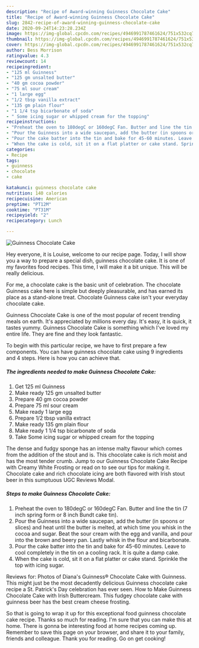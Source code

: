 ```yaml
---
description: "Recipe of Award-winning Guinness Chocolate Cake"
title: "Recipe of Award-winning Guinness Chocolate Cake"
slug: 2842-recipe-of-award-winning-guinness-chocolate-cake
date: 2020-09-24T14:23:28.234Z
image: https://img-global.cpcdn.com/recipes/4946991787461624/751x532cq70/guinness-chocolate-cake-recipe-main-photo.jpg
thumbnail: https://img-global.cpcdn.com/recipes/4946991787461624/751x532cq70/guinness-chocolate-cake-recipe-main-photo.jpg
cover: https://img-global.cpcdn.com/recipes/4946991787461624/751x532cq70/guinness-chocolate-cake-recipe-main-photo.jpg
author: Bess Morrison
ratingvalue: 4.3
reviewcount: 14
recipeingredient:
- "125 ml Guinness"
- "125 gm unsalted butter"
- "40 gm cocoa powder"
- "75 ml sour cream"
- "1 large egg"
- "1/2 tbsp vanilla extract"
- "135 gm plain flour"
- "1 1/4 tsp bicarbonate of soda"
- " Some icing sugar or whipped cream for the topping"
recipeinstructions:
- "Preheat the oven to 180degC or 160degC Fan. Butter and line the tin (7 inch spring form or 8 inch Bundt cake tin)."
- "Pour the Guinness into a wide saucepan, add the butter (in spoons or slices) and heat until the butter is melted, at which time you whisk in the cocoa and sugar. Beat the sour cream with the egg and vanilla, and pour into the brown and beery pan. Lastly whisk in the flour and bicarbonate."
- "Pour the cake batter into the tin and bake for 45-60 minutes. Leave to cool completely in the tin on a cooling rack. It is quite a damp cake."
- "When the cake is cold, sit it on a flat platter or cake stand. Sprinkle the top with icing sugar."
categories:
- Recipe
tags:
- guinness
- chocolate
- cake

katakunci: guinness chocolate cake 
nutrition: 140 calories
recipecuisine: American
preptime: "PT12M"
cooktime: "PT31M"
recipeyield: "2"
recipecategory: Lunch

---
```



![Guinness Chocolate Cake](https://img-global.cpcdn.com/recipes/4946991787461624/751x532cq70/guinness-chocolate-cake-recipe-main-photo.jpg)

Hey everyone, it is Louise, welcome to our recipe page. Today, I will show you a way to prepare a special dish, guinness chocolate cake. It is one of my favorites food recipes. This time, I will make it a bit unique. This will be really delicious.

For me, a chocolate cake is the basic unit of celebration. The chocolate Guinness cake here is simple but deeply pleasurable, and has earned its place as a stand-alone treat. Chocolate Guinness cake isn&#39;t your everyday chocolate cake.

Guinness Chocolate Cake is one of the most popular of recent trending meals on earth. It's appreciated by millions every day. It's easy, it is quick, it tastes yummy. Guinness Chocolate Cake is something which I've loved my entire life. They are fine and they look fantastic.


To begin with this particular recipe, we have to first prepare a few components. You can have guinness chocolate cake using 9 ingredients and 4 steps. Here is how you can achieve that.

<!--inarticleads1-->

##### The ingredients needed to make Guinness Chocolate Cake:

1. Get 125 ml Guinness
1. Make ready 125 gm unsalted butter
1. Prepare 40 gm cocoa powder
1. Prepare 75 ml sour cream
1. Make ready 1 large egg
1. Prepare 1/2 tbsp vanilla extract
1. Make ready 135 gm plain flour
1. Make ready 1 1/4 tsp bicarbonate of soda
1. Take  Some icing sugar or whipped cream for the topping


The dense and fudgy sponge has an intense malty flavour which comes from the addition of the stout and is. This chocolate cake is rich moist and has the most tender crumb. Jump to our Guinness Chocolate Cake Recipe with Creamy White Frosting or read on to see our tips for making it. Chocolate cake and rich chocolate icing are both flavored with Irish stout beer in this sumptuous UGC Reviews Modal. 

<!--inarticleads2-->

##### Steps to make Guinness Chocolate Cake:

1. Preheat the oven to 180degC or 160degC Fan. Butter and line the tin (7 inch spring form or 8 inch Bundt cake tin).
1. Pour the Guinness into a wide saucepan, add the butter (in spoons or slices) and heat until the butter is melted, at which time you whisk in the cocoa and sugar. Beat the sour cream with the egg and vanilla, and pour into the brown and beery pan. Lastly whisk in the flour and bicarbonate.
1. Pour the cake batter into the tin and bake for 45-60 minutes. Leave to cool completely in the tin on a cooling rack. It is quite a damp cake.
1. When the cake is cold, sit it on a flat platter or cake stand. Sprinkle the top with icing sugar.


Reviews for: Photos of Diana&#39;s Guinness® Chocolate Cake with Guinness. This might just be the most decadently delicious Guinness chocolate cake recipe a St. Patrick&#39;s Day celebration has ever seen. How to Make Guinness Chocolate Cake with Irish Buttercream. This fudgey chocolate cake with guinness beer has the best cream cheese frosting. 

So that is going to wrap it up for this exceptional food guinness chocolate cake recipe. Thanks so much for reading. I'm sure that you can make this at home. There is gonna be interesting food at home recipes coming up. Remember to save this page on your browser, and share it to your family, friends and colleague. Thank you for reading. Go on get cooking!
